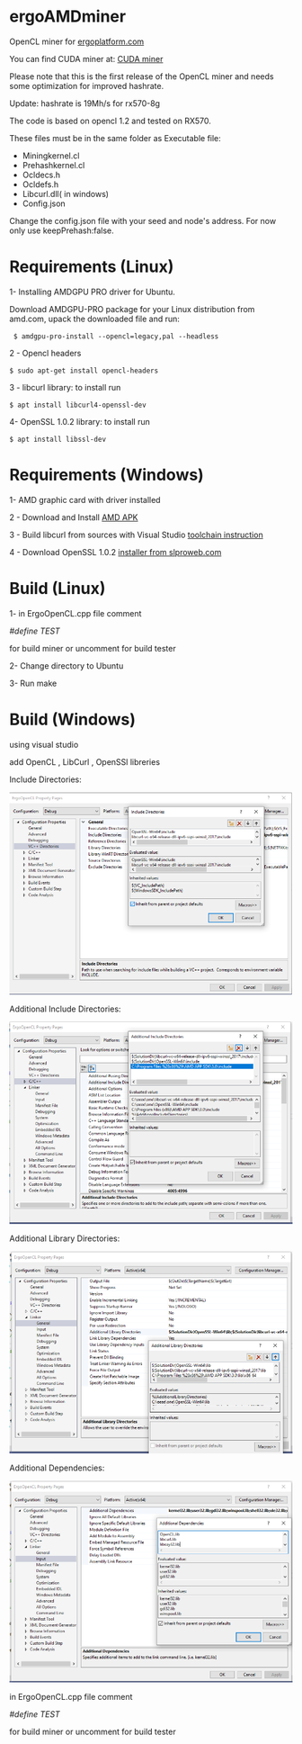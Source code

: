 # ergoAMDminer
OpenCL miner for [ergoplatform.com](https://github.com/ergoplatform)

You can find CUDA miner at:  [CUDA miner](https://github.com/ergoplatform/Autolykos-GPU-miner/tree/master/secp256k1)

Please note that this is the first release of the OpenCL miner and needs some optimization for improved hashrate.

Update: hashrate is 19Mh/s for rx570-8g

The code is based on opencl 1.2 and tested on RX570.

These files must be in the same folder as Executable file:
  * Miningkernel.cl
  * Prehashkernel.cl
  * Ocldecs.h
  * Ocldefs.h
  * Libcurl.dll( in windows)
  * Config.json
  
 Change the config.json file with your seed and node's address. For now only use keepPrehash:false.
 
 # Requirements (Linux)
 
  1- Installing AMDGPU PRO driver for Ubuntu.
  
  Download AMDGPU-PRO package for your Linux distribution from amd.com, upack the downloaded file and run: 
  
     $ amdgpu-pro-install --opencl=legacy,pal --headless
  
  2 - Opencl headers
  
    $ sudo apt-get install opencl-headers
  
  3 - libcurl library: to install run
  
    $ apt install libcurl4-openssl-dev
  
  4- OpenSSL 1.0.2 library: to install run
  
    $ apt install libssl-dev
  
 # Requirements (Windows)
 
 1- AMD graphic card with driver installed
 
 2 - Download and Install [AMD APK](amd-dev.wpengine.netdna-cdn.com/app-sdk/installers/APPSDKInstaller/3.0.130.135-GA/full/AMD-APP-SDKInstaller-v3.0.130.135-GA-windows-F-x64.exe)
 
 3 - Build libcurl from sources with Visual Studio [toolchain instruction](https://medium.com/@chuy.max/compile-libcurl-on-windows-with-visual-studio-2017-x64-and-ssl-winssl-cff41ac7971d) 
 
 4 - Download OpenSSL 1.0.2 [installer from slproweb.com](https://slproweb.com/download/Win64OpenSSL-1_0_2r.exe)
 
 # Build (Linux)
 
 
1- in ErgoOpenCL.cpp file comment 

*#define _TEST_* 

for build miner or uncomment for build tester

2- Change directory to Ubuntu
 
3- Run make 
 
 
# Build (Windows)
using visual studio

add OpenCL , LibCurl , OpenSSl libreries

Include Directories:

![](https://github.com/amin63moradi/ergoAMDminer/blob/master/img/includeDir.png)


Additional Include Directories:

![](https://github.com/amin63moradi/ergoAMDminer/blob/master/img/AddInc.png)



Additional Library Directories:


![](https://github.com/amin63moradi/ergoAMDminer/blob/master/img/AddLib.png)



Additional Dependencies:


![](https://github.com/amin63moradi/ergoAMDminer/blob/master/img/AddDep.png)


in ErgoOpenCL.cpp file comment 

*#define _TEST_* 

for build miner or uncomment for build tester

